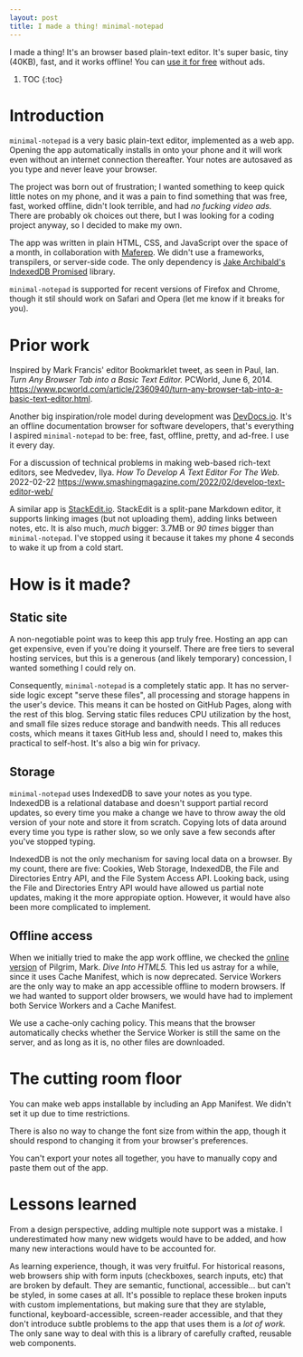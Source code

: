 ```yaml
---
layout: post
title: I made a thing! minimal-notepad
---
```

I made a thing!
It's an browser based plain-text editor.
It's super basic, tiny (40KB), fast, and it works offline!
You can [use it for free][applink] without ads.

[applink]: /apps/minimal-notepad/

1. TOC
{:toc}



# Introduction
`minimal-notepad` is a very basic plain-text editor, implemented as a web app.
Opening the app automatically installs in onto your phone and it will work even without an internet connection thereafter.
Your notes are autosaved as you type and never leave your browser.

The project was born out of frustration; I wanted something to keep quick little notes on my phone, and it was a pain to find something that was free, fast, worked offline, didn't look terrible, and had *no fucking video ads.*
There are probably ok choices out there, but I was looking for a coding project anyway, so I decided to make my own.

The app was written in plain HTML, CSS, and JavaScript over the space of a month, in collaboration with [Maferep][maferep].
We didn't use a frameworks, transpilers, or server-side code.
The only dependency is [Jake Archibald's IndexedDB Promised][idb] library.

[maferep]: https://maferep.github.io
[idb]: https://github.com/jakearchibald/idb "Source code at GitHub."

`minimal-notepad` is supported for recent versions of Firefox and Chrome, though it stil should work on Safari and Opera (let me know if it breaks for you).



# Prior work
Inspired by Mark Francis' editor Bookmarklet tweet, as seen in Paul, Ian. *Turn Any Browser Tab into a Basic Text Editor.* PCWorld, June 6, 2014. https://www.pcworld.com/article/2360940/turn-any-browser-tab-into-a-basic-text-editor.html.

Another big inspiration/role model during development was [DevDocs.io][devdocs].
It's an offline documentation browser for software developers, that's everything I aspired `minimal-notepad` to be: free, fast, offline, pretty, and ad-free.
I use it every day.

[devdocs]: https://devdocs.io

For a discussion of technical problems in making web-based rich-text editors, see Medvedev, Ilya. *How To Develop A Text Editor For The Web.* 2022-02-22 https://www.smashingmagazine.com/2022/02/develop-text-editor-web/

A similar app is [StackEdit.io][stackedit].
StackEdit is a split-pane Markdown editor, it supports linking images (but not uploading them), adding links between notes, etc.
It is also much, *much* bigger: 3.7MB or *90 times* bigger than `minimal-notepad`.
I've stopped using it because it takes my phone 4 seconds to wake it up from a cold start.

[stackedit]: https://stackedit.io



# How is it made?

## Static site
A non-negotiable point was to keep this app truly free.
Hosting an app can get expensive, even if you're doing it yourself.
There are free tiers to several hosting services, but this is a generous (and likely temporary) concession, I wanted something I could rely on.

Consequently, `minimal-notepad` is a completely static app.
It has no server-side logic except "serve these files", all processing and storage happens in the user's device.
This means it can be hosted on GitHub Pages, along with the rest of this blog.
Serving static files reduces CPU utilization by the host, and small file sizes reduce storage and bandwith needs.
This all reduces costs, which means it taxes GitHub less and, should I need to, makes this practical to self-host.
It's also a big win for privacy.

## Storage
`minimal-notepad` uses IndexedDB to save your notes as you type.
IndexedDB is a relational database and doesn't support partial record updates, so every time you make a change we have to throw away the old version of your note and store it from scratch.
Copying lots of data around every time you type is rather slow, so we only save a few seconds after you've stopped typing.

IndexedDB is not the only mechanism for saving local data on a browser.
By my count, there are five: Cookies, Web Storage, IndexedDB, the File and Directories Entry API, and the File System Access API.
Looking back, using the File and Directories Entry API would have allowed us partial note updates, making it the more appropiate option.
However, it would have also been more complicated to implement.

## Offline access
When we initially tried to make the app work offline, we checked the [online version](http://diveintohtml5.info/) of Pilgrim, Mark. *Dive Into HTML5.*
This led us astray for a while, since it uses Cache Manifest, which is now deprecated.
Service Workers are the only way to make an app accessible offline to modern browsers.
If we had wanted to support older browsers, we would have had to implement both Service Workers and a Cache Manifest.

We use a cache-only caching policy.
This means that the browser automatically checks whether the Service Worker is still the same on the server, and as long as it is, no other files are downloaded.



# The cutting room floor
You can make web apps installable by including an App Manifest.
We didn't set it up due to time restrictions.

There is also no way to change the font size from within the app, though it should respond to changing it from your browser's preferences.

You can't export your notes all together, you have to manually copy and paste them out of the app.



# Lessons learned
From a design perspective, adding multiple note support was a mistake.
I underestimated how many new widgets would have to be added, and how many new interactions would have to be accounted for.

As learning experience, though, it was very fruitful.
For historical reasons, web browsers ship with form inputs (checkboxes, search inputs, etc) that are broken by default.
They are semantic, functional, accessible... but can't be styled, in some cases at all.
It's possible to replace these broken inputs with custom implementations, but making sure that they are stylable, functional, keyboard-accessible, screen-reader accessible, and that they don't introduce subtle problems to the app that uses them is a *lot of work.*
The only sane way to deal with this is a library of carefully crafted, reusable web components.
